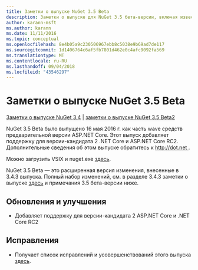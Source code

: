```yaml
---
title: Заметки о выпуске NuGet 3.5 Beta
description: Заметки о выпуске для NuGet 3.5 бета-версии, включая известные проблемы, исправления ошибок, добавленные функции и запросы на изменение структуры.
author: karann-msft
ms.author: karann
ms.date: 11/11/2016
ms.topic: conceptual
ms.openlocfilehash: 8e4b05a9c230506967ebb8c5038e9b69ad7de117
ms.sourcegitcommit: 1d1406764c6af5fb7801d462e0c4afc9092fa569
ms.translationtype: MT
ms.contentlocale: ru-RU
ms.lasthandoff: 09/04/2018
ms.locfileid: "43546297"
---
```

# <a name="nuget-35-beta-release-notes"></a>Заметки о выпуске NuGet 3.5 Beta

[Заметки о выпуске NuGet 3.4](../release-notes/nuget-3.4.md) | [заметки о выпуске NuGet 3.5 Beta2](../release-notes/nuget-3.5-Beta2.md)

NuGet 3.5 Beta было выпущено 16 мая 2016 г. как часть wave средств предварительной версии ASP.NET Core. Этот выпуск добавляет поддержку для версии-кандидата 2 .NET Core и ASP.NET Core RC2. Дополнительные сведения об этом выпуске обратитесь к [ http://dot.net ](http://dot.net).

Можно загрузить VSIX и nuget.exe [здесь](https://dist.nuget.org/index.html).

NuGet 3.5 Beta — это расширенная версия изменения, внесенные в 3.4.3 выпуска. Полный набор изменений, см. в разделе 3.4.3 заметки о выпуске [здесь](https://github.com/NuGet/Home/issues?q=is%3Aissue+milestone%3A3.4.3+is%3Aclosed) и примечания 3.5 бета-версии ниже.

## <a name="updates-and-improvements"></a>Обновления и улучшения

* Добавляет поддержку для версии-кандидата 2 ASP.NET Core и .NET Core RC2

## <a name="fixes"></a>Исправления

* Получает список исправлений и усовершенствований этого выпуска [здесь](https://github.com/NuGet/Home/issues?q=is%3Aissue+milestone%3A%223.5+Beta%22+is%3Aclosed).